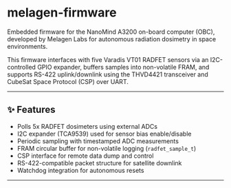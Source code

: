 # melagen-firmware
Embedded firmware for the NanoMind A3200 on-board computer (OBC), developed by Melagen Labs for autonomous radiation dosimetry in space environments.

This firmware interfaces with five Varadis VT01 RADFET sensors via an I2C-controlled GPIO expander, buffers samples into non-volatile FRAM, and supports RS-422 uplink/downlink using the THVD4421 transceiver and CubeSat Space Protocol (CSP) over UART.


---

## ✨ Features

- Polls 5x RADFET dosimeters using external ADCs
- I2C expander (TCA9539) used for sensor bias enable/disable
- Periodic sampling with timestamped ADC measurements
- FRAM circular buffer for non-volatile logging (`radfet_sample_t`)
- CSP interface for remote data dump and control
- RS-422-compatible packet structure for satellite downlink
- Watchdog integration for autonomous resets
---

